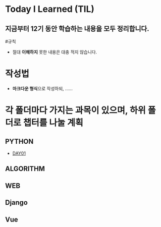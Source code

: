 # Today I Learned (TIL)
## 지금부터 12기 동안 학습하는 내용을 모두 정리합니다.

#규칙
- 절대 **이해하지** 못한 내용은 대충 적지 않습니다.




# 작성법
- **마크다운 형식**으로 작성하되, ......
  
# 각  폴더마다 가지는 과목이 있으며, 하위 폴더로 챕터를 나눌 계획

## PYTHON

- [DAY01](https://github.com/hyunheeya/TIL/tree/master/PYTHON) 


## ALGORITHM


## WEB


## Django


## Vue

